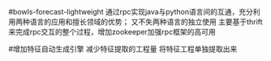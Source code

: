#bowls-forecast-lightweight
通过rpc实现java与python语言间的互通，充分利用两种语言的应用和擅长领域的优势；
又不失两种语言的独立使用
主要基于thrift来完成rpc交互的整个过程，增加zookeeper加强rpc框架的高可用

#增加特征自动生成引擎
减少特征提取的工程量 将特征工程单独提取出来
